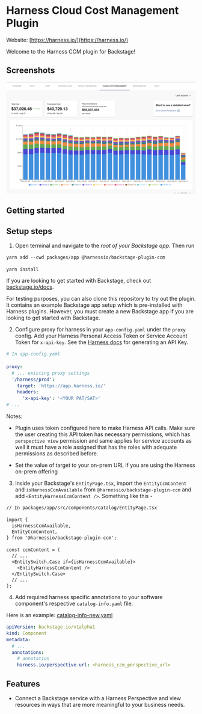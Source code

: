 # Harness Cloud Cost Management Plugin

Website: [https://harness.io/](https://harness.io/)

Welcome to the Harness CCM plugin for Backstage!

## Screenshots

<img src="./src/assets/harness-ccm-backstage-plugin-screenshot.png">


## Getting started

## Setup steps

1. Open terminal and navigate to the _root of your Backstage app_. Then run

```
yarn add --cwd packages/app @harnessio/backstage-plugin-ccm

yarn install
```

If you are looking to get started with Backstage, check out [backstage.io/docs](https://backstage.io/docs/getting-started/).

For testing purposes, you can also clone this repository to try out the plugin. It contains an example Backstage app setup which is pre-installed with Harness plugins. However, you must create a new Backstage app if you are looking to get started with Backstage.

2. Configure proxy for harness in your `app-config.yaml` under the `proxy` config. Add your Harness Personal Access Token or Service Account Token for `x-api-key`. See the [Harness docs](https://docs.harness.io/article/tdoad7xrh9-add-and-manage-api-keys) for generating an API Key.

```yaml
# In app-config.yaml

proxy:
  # ... existing proxy settings
  '/harness/prod':
    target: 'https://app.harness.io/'
    headers:
      'x-api-key': '<YOUR PAT/SAT>'
# ...
```

Notes:

- Plugin uses token configured here to make Harness API calls. Make sure the user creating this API token has necessary permissions, which has `perspective view` permission and same applies for service accounts as well it must have a role assigned that has the roles with adequate permissions as described before. 

- Set the value of target to your on-prem URL if you are using the Harness on-prem offering

3. Inside your Backstage's `EntityPage.tsx`, import the `EntityCcmContent` and `isHarnessCcmAvailable`  from `@harnessio/backstage-plugin-ccm` and add `<EntityHarnessCcmContent />`. Something like this -

```tsx
// In packages/app/src/components/catalog/EntityPage.tsx

import {
  isHarnessCcmAvailable,
  EntityCcmContent,
} from '@harnessio/backstage-plugin-ccm';

const ccmContent = (
  // ...
  <EntitySwitch.Case if={isHarnessCcmAvailable}>
    <EntityHarnessCcmContent />
  </EntitySwitch.Case>
  // ...
);
```

4. Add required harness specific annotations to your software component's respective `catalog-info.yaml` file.

Here is an example: [catalog-info-new.yaml](../../examples/catalog-harness-ccm.yaml)
```yaml
apiVersion: backstage.io/v1alpha1
kind: Component
metadata:
  # ...
  annotations:
    # annotation
    harness.io/perspective-url: <harness_ccm_perspective_url>
```

## Features

- Connect a Backstage service with a Harness Perspective and view resources in ways that are more meaningful to your business needs.


